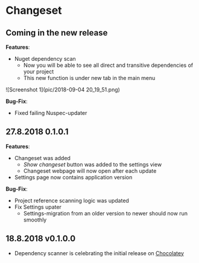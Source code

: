 # Changeset

<!---
-->
## Coming in the new release

**Features**:
- Nuget dependency scan
  - Now you will be able to see all direct and transitive dependencies of your project
  - This new function is under new tab in the main menu

![Screenshot 1](pic/2018-09-04 20_19_51.png)

**Bug-Fix**:

- Fixed failing Nuspec-updater 

## 27.8.2018 0.1.0.1
**Features**:

- Changeset was added
  - *Show changeset* button was added to the settings view
  - Changeset webpage will now open after each update
- Settings page now contains application version

**Bug-Fix**:

- Project reference scanning logic was updated
- Fix Settings upater 
  - Settings-migration from an older version to newer should now run smoothly

## 18.8.2018 v0.1.0.0

- Dependency scanner is celebrating the initial release on [Chocolatey](https://chocolatey.org/packages/dependency-scanner)